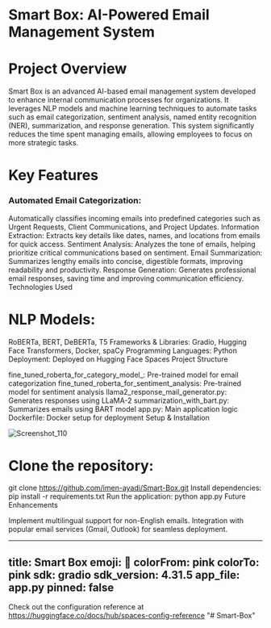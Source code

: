  


# Smart Box: AI-Powered Email Management System
# Project Overview
Smart Box is an advanced AI-based email management system developed to enhance internal communication processes for organizations. It leverages NLP models and machine learning techniques to automate tasks such as email categorization, sentiment analysis, named entity recognition (NER), summarization, and response generation. This system significantly reduces the time spent managing emails, allowing employees to focus on more strategic tasks.

# Key Features

### Automated Email Categorization:
Automatically classifies incoming emails into predefined categories such as Urgent Requests, Client Communications, and Project Updates.
Information Extraction: Extracts key details like dates, names, and locations from emails for quick access.
Sentiment Analysis: Analyzes the tone of emails, helping prioritize critical communications based on sentiment.
Email Summarization: Summarizes lengthy emails into concise, digestible formats, improving readability and productivity.
Response Generation: Generates professional email responses, saving time and improving communication efficiency.
Technologies Used

# NLP Models:
RoBERTa, BERT, DeBERTa, T5
Frameworks & Libraries: Gradio, Hugging Face Transformers, Docker, spaCy
Programming Languages: Python
Deployment: Deployed on Hugging Face Spaces
Project Structure

fine_tuned_roberta_for_category_model_: Pre-trained model for email categorization
fine_tuned_roberta_for_sentiment_analysis: Pre-trained model for sentiment analysis
llama2_response_mail_generator.py: Generates responses using LLaMA-2
summarization_with_bart.py: Summarizes emails using BART model
app.py: Main application logic
Dockerfile: Docker setup for deployment
Setup & Installation

![Screenshot_110](https://github.com/user-attachments/assets/03ef6b55-2ae4-401d-bc54-e1ba978a472c)


# Clone the repository:
git clone https://github.com/imen-ayadi/Smart-Box.git
Install dependencies:
pip install -r requirements.txt
Run the application:
python app.py
Future Enhancements

Implement multilingual support for non-English emails.
Integration with popular email services (Gmail, Outlook) for seamless deployment.

---
title: Smart Box
emoji: 🐢
colorFrom: pink
colorTo: pink
sdk: gradio
sdk_version: 4.31.5
app_file: app.py
pinned: false
---

Check out the configuration reference at https://huggingface.co/docs/hub/spaces-config-reference
"# Smart-Box"
